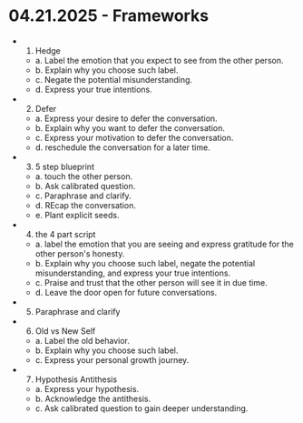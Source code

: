 # 04.21.2025 - Frameworks

- 1. Hedge
    - a. Label the emotion that you expect to see from the other person.
    - b. Explain why you choose such label.
    - c. Negate the potential misunderstanding.
    - d. Express your true intentions.

- 2. Defer
    - a. Express your desire to defer the conversation.
    - b. Explain why you want to defer the conversation.
    - c. Express your motivation to defer the conversation.
    - d. reschedule the conversation for a later time.

- 3. 5 step blueprint
    - a. touch the other person.
    - b. Ask calibrated question.
    - c. Paraphrase and clarify.
    - d. REcap the conversation.
    - e. Plant explicit seeds.

- 4. the 4 part script
    - a. label the emotion that you are seeing and express gratitude for the other person's honesty.
    - b. Explain why you choose such label, negate the potential misunderstanding, and express your true intentions.
    - c. Praise and trust that the other person will see it in due time.
    - d. Leave the door open for future conversations.

- 5. Paraphrase and clarify

- 6. Old vs New Self
    - a. Label the old behavior.
    - b. Explain why you choose such label.
    - c. Express your personal growth journey.

- 7. Hypothesis Antithesis
    - a. Express your hypothesis.
    - b. Acknowledge the antithesis.
    - c. Ask calibrated question to gain deeper understanding.
